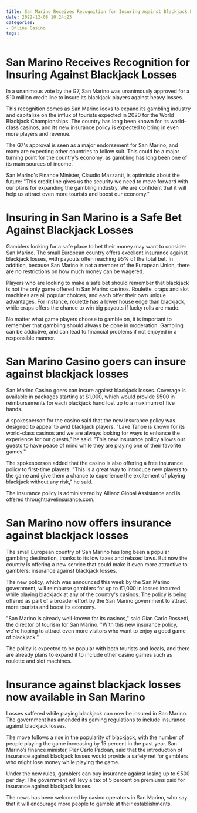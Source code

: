 ```yaml
---
title: San Marino Receives Recognition for Insuring Against Blackjack Losses 
date: 2022-12-08 10:24:23
categories:
- Online Casino
tags:
---
```



#  San Marino Receives Recognition for Insuring Against Blackjack Losses 

In a unanimous vote by the G7, San Marino was unanimously approved for a $10 million credit line to insure its blackjack players against heavy losses.

This recognition comes as San Marino looks to expand its gambling industry and capitalize on the influx of tourists expected in 2020 for the World Blackjack Championships. The country has long been known for its world-class casinos, and its new insurance policy is expected to bring in even more players and revenue.

The G7's approval is seen as a major endorsement for San Marino, and many are expecting other countries to follow suit. This could be a major turning point for the country's economy, as gambling has long been one of its main sources of income.

San Marino's Finance Minister, Claudio Mazzanti, is optimistic about the future: "This credit line gives us the security we need to move forward with our plans for expanding the gambling industry. We are confident that it will help us attract even more tourists and boost our economy."

#  Insuring in San Marino is a Safe Bet Against Blackjack Losses 

Gamblers looking for a safe place to bet their money may want to consider San Marino. The small European country offers excellent insurance against blackjack losses, with payouts often reaching 95% of the total bet. In addition, because San Marino is not a member of the European Union, there are no restrictions on how much money can be wagered. 

Players who are looking to make a safe bet should remember that blackjack is not the only game offered in San Marino casinos. Roulette, craps and slot machines are all popular choices, and each offer their own unique advantages. For instance, roulette has a lower house edge than blackjack, while craps offers the chance to win big payouts if lucky rolls are made. 

No matter what game players choose to gamble on, it is important to remember that gambling should always be done in moderation. Gambling can be addictive, and can lead to financial problems if not enjoyed in a responsible manner.

#  San Marino Casino goers can insure against blackjack losses 

San Marino Casino goers can insure against blackjack losses. Coverage is available in packages starting at $1,000, which would provide $500 in reimbursements for each blackjack hand lost up to a maximum of five hands.

A spokesperson for the casino said that the new insurance policy was designed to appeal to avid blackjack players. "Lake Tahoe is known for its world-class casinos and we are always looking for ways to enhance the experience for our guests," he said. "This new insurance policy allows our guests to have peace of mind while they are playing one of their favorite games."

The spokesperson added that the casino is also offering a free insurance policy to first-time players. "This is a great way to introduce new players to the game and give them a chance to experience the excitement of playing blackjack without any risk," he said.

The insurance policy is administered by Allianz Global Assistance and is offered throughtravelinsurance.com.

#  San Marino now offers insurance against blackjack losses 

The small European country of San Marino has long been a popular gambling destination, thanks to its low taxes and relaxed laws. But now the country is offering a new service that could make it even more attractive to gamblers: insurance against blackjack losses.

The new policy, which was announced this week by the San Marino government, will reimburse gamblers for up to €1,000 in losses incurred while playing blackjack at any of the country's casinos. The policy is being offered as part of a broader effort by the San Marino government to attract more tourists and boost its economy.

"San Marino is already well-known for its casinos," said Gian Carlo Rossetti, the director of tourism for San Marino. "With this new insurance policy, we're hoping to attract even more visitors who want to enjoy a good game of blackjack."

The policy is expected to be popular with both tourists and locals, and there are already plans to expand it to include other casino games such as roulette and slot machines.

#  Insurance against blackjack losses now available in San Marino

Losses suffered while playing blackjack can now be insured in San Marino. The government has amended its gaming regulations to include insurance against blackjack losses.

The move follows a rise in the popularity of blackjack, with the number of people playing the game increasing by 15 percent in the past year. San Marino’s finance minister, Pier Carlo Padoan, said that the introduction of insurance against blackjack losses would provide a safety net for gamblers who might lose money while playing the game.

Under the new rules, gamblers can buy insurance against losing up to €500 per day. The government will levy a tax of 5 percent on premiums paid for insurance against blackjack losses.

The news has been welcomed by casino operators in San Marino, who say that it will encourage more people to gamble at their establishments.